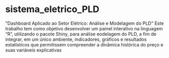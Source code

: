 # sistema_eletrico_PLD
"Dashboard Aplicado ao Setor Elétrico: Análise e Modelagem do PLD"
Este trabalho tem como objetivo desenvolver um painel interativo na linguagem “R”, utilizando o pacote Shiny, para análise eodelagem do PLD, a fim de integrar, em um único ambiente, indicadores, gráficos e resultados estatísticos que permitissem compreender a dinâmica histórica do preço e suas variáveis explicativas
